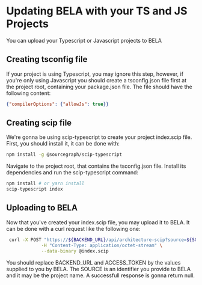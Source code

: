 # Updating BELA with your TS and JS Projects
  You can upload your Typescript or Javascript projects to BELA

## Creating tsconfig file
  If your project is using Typescript, you may ignore this step, however, if you're only using Javascript you should create a tsconfig.json file first at the project root, containing your package.json file. The file should have the following content:
  
```json
{"compilerOptions": {"allowJs": true}}
```

## Creating scip file
  We're gonna be using scip-typescript to create your project index.scip file. First, you should install it, it can be done with:
```sh
npm install -g @sourcegraph/scip-typescript
```
Navigate to the project root, that contains the tsconfig.json file. Install its dependencies and run the scip-typescript command:
```sh
npm install # or yarn install
scip-typescript index
```
## Uploading to BELA
  Now that you've created your index.scip file, you may upload it to BELA. It can be done with a curl request like the following one:
```sh
 curl -X POST "https://${BACKEND_URL}/api/architecture-scip?source=${SOURCE}&secret=${ACCESS_TOKEN}" \
             -H "Content-Type: application/octet-stream" \
             --data-binary @index.scip
```
You should replace BACKEND_URL and ACCESS_TOKEN by the values supplied to you by BELA. 
The SOURCE is an identifier you provide to BELA and it may be the project name.
A successfull response is gonna return null.
